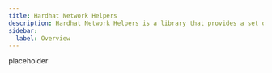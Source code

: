 ```yaml
---
title: Hardhat Network Helpers
description: Hardhat Network Helpers is a library that provides a set of utility functions to interact with locally simulated networks.
sidebar:
  label: Overview
---
```


placeholder
